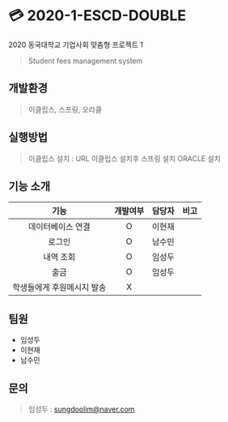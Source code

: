 # 💳 2020-1-ESCD-DOUBLE
2020 동국대학교 기업사회 맞춤형 프로젝트 1
> Student fees management system

## 개발환경 
> 이클립스, 스프링, 오라클

## 실행방법 
> 이클립스 설치 : URL
> 이클립스 설치후 스프링 설치
> ORACLE 설치

## 기능 소개
| 기능 | 개발여부  | 담당자 | 비고 |
|:---:|:------:|:-----:|:---:|
| 데이터베이스 연결 | O | 이현재 | 
| 로그인 | O | 남수민 
| 내역 조회 | O | 임성두  
| 출금 | O | 임성두 |
| 학생들에게 후원메시지 발송 | X |  |


## 팀원
 - 임성두
 - 이현재
 - 남수민


## 문의
 > 임성두 : sungdoolim@naver.com
